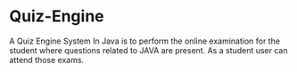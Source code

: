 # Quiz-Engine
A Quiz Engine System In Java is to perform the online examination for the student where questions related to JAVA are present. As a student user can attend those exams.
